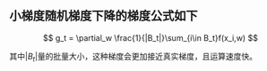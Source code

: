 ## 小梯度随机梯度下降的梯度公式如下

$$
g_t = \partial_w \frac{1}{|B_t|}\sum_{i\in B_t}f(x_i,w)
$$

其中$|B_t|$量的批量大小，这种梯度会更加接近真实梯度，且运算速度快。